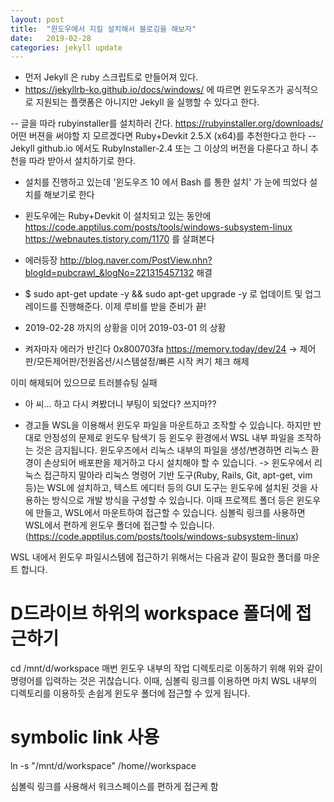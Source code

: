 ```yaml
---
layout: post
title:  "윈도우에서 지킬 설치해서 블로깅을 해보자"
date:   2019-02-28
categories: jekyll update
---
```

- 먼저 Jekyll 은 ruby 스크립트로 만들어져 있다.
- https://jekyllrb-ko.github.io/docs/windows/ 에 따르면
윈도우즈가 공식적으로 지원되는 플랫폼은 아니지만 Jekyll 을 실행할 수 있다고 한다.

-- 글을 따라 rubyinstaller를 설치하러 간다.
https://rubyinstaller.org/downloads/
어떤 버젼을 써야할 지 모르겠다면 Ruby+Devkit 2.5.X (x64)를 추천한다고 한다
-- Jekyll github.io 에서도 RubyInstaller-2.4 또는 그 이상의 버전을 다룬다고 하니 추천을 따라 받아서 설치하기로 한다.

- 설치를 진행하고 있는데
'윈도우즈 10 에서 Bash 를 통한 설치' 가 눈에 띄었다
설치를 해보기로 한다
- 윈도우에는 Ruby+Devkit 이 설치되고 있는 동안에 
https://code.apptilus.com/posts/tools/windows-subsystem-linux
https://webnautes.tistory.com/1170 를 살펴본다

- 에러등장
http://blog.naver.com/PostView.nhn?blogId=pubcrawl_&logNo=221315457132
해결

- $ sudo apt-get update -y && sudo apt-get upgrade -y
로 업데이트 및 업그레이드를 진행해준다.
이제 루비를 받을 준비가 끝!

- 2019-02-28 까지의 상황을 이어 2019-03-01 의 상황

- 켜자마자 에러가 반긴다
0x800703fa
https://memory.today/dev/24 -> 
제어판/모든제어판/전원옵션/시스템설정/빠른 시작 켜기 체크 해제

이미 해제되어 있으므로 트러블슈팅 실패

- 아 씨... 하고 다시 켜봤더니 부팅이 되었다?
쓰지마??

- 경고들
WSL을 이용해서 윈도우 파일을 마운트하고 조작할 수 있습니다. 하지만 반대로 안정성의 문제로 윈도우 탐색기 등 윈도우 환경에서 WSL 내부 파일을 조작하는 것은 금지됩니다.
윈도우즈에서 리눅스 내부의 파일을 생성/변경하면 리눅스 환경이 손상되어 배포판을 제거하고 다시 설치해야 할 수 있습니다.
-> 윈도우에서 리눅스 접근하지 말아라
리눅스 명령어 기반 도구(Ruby, Rails, Git, apt-get, vim 등)는 WSL에 설치하고, 텍스트 에디터 등의 GUI 도구는 윈도우에 설치된 것을 사용하는 방식으로 개발 방식을 구성할 수 있습니다.
이때 프로젝트 폴더 등은 윈도우에 만들고, WSL에서 마운트하여 접근할 수 있습니다.
심볼릭 링크를 사용하면 WSL에서 편하게 윈도우 폴더에 접근할 수 있습니다.
(https://code.apptilus.com/posts/tools/windows-subsystem-linux)


WSL 내에서 윈도우 파일시스템에 접근하기 위해서는 다음과 같이 필요한 폴더를 마운트 합니다.

# D드라이브 하위의 workspace 폴더에 접근하기
cd /mnt/d/workspace
매번 윈도우 내부의 작업 디렉토리로 이동하기 위해 위와 같이 명령어를 입력하는 것은 귀찮습니다. 이때, 심볼릭 링크를 이용하면 마치 WSL 내부의 디렉토리를 이용하듯 손쉽게 윈도우 폴더에 접근할 수 있게 됩니다.

# symbolic link 사용
ln -s "/mnt/d/workspace" /home/<my-wsl-username>/workspace

심볼릭 링크를 사용해서 워크스페이스를 편하게 접근케 함
